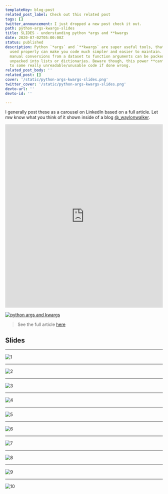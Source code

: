 ```yaml
---
templateKey: blog-post
related_post_label: Check out this related post
tags: []
twitter_announcement: I just dropped a new post check it out.
path: python-args-kwargs-slides
title: SLIDES - understanding python *args and **kwargs
date: 2020-07-02T05:00:00Z
status: published
description: Python `*args` and `**kwargs` are super useful tools, that when
  used properly can make you code much simpler and easier to maintain.  Large
  manual conversions from a dataset to function arguments can be packed and
  unpacked into lists or dictionaries. Beware though, this power **can** lead
  to some really unreadable/unusable code if done wrong.
related_post_body: ''
related_post: []
cover: '/static/python-args-kwargs-slides.png'
twitter_cover: '/static/python-args-kwargs-slides.png'
devto-url: ''
devto-id: ''

---
```


I generally post these as a carousel on LinkedIn based on a full article.  Let mw know what you think of it shown inside of a blog [@_waylonwalker](https://twitter.com/_WaylonWalker).

<iframe src="https://www.linkedin.com/embed/feed/update/urn:li:ugcPost:6678285914826911744" height="587" width="504" frameborder="0" allowfullscreen="" title="Embedded post"></iframe>


[![python args and kwargs](https://waylonwalker.com/python-args-kwargs.png)](https://waylonwalker.com/blog/python-args-kwargs)
> See the full article [here](https://waylonwalker.com/blog/python-args-kwargs)

## Slides

---

![1](/args-kwargs-slide-1.png)

---

![2](/args-kwargs-slide-2.png)

---

![3](/args-kwargs-slide-3.png)

---

![4](/args-kwargs-slide-4.png)

---

![5](/args-kwargs-slide-5.png)

---

![6](/args-kwargs-slide-6.png)

---

![7](/args-kwargs-slide-7.png)

---

![8](/args-kwargs-slide-8.png)

---

![9](/args-kwargs-slide-9.png)

---

![10](/args-kwargs-slide-10.png)
